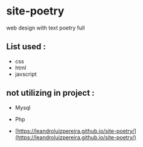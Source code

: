 # site-poetry
 web design with text poetry full
 
 ## List used :
 
 * css
 * html
 * javscript
 
 ## not utilizing in project :
 
 * Mysql
 * Php
 
 
 

 
 
 
 
 
 * [https://leandroluizpereira.github.io/site-poetry/](https://leandroluizpereira.github.io/site-poetry/)
